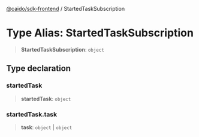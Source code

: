 [@caido/sdk-frontend](../index.md) / StartedTaskSubscription

# Type Alias: StartedTaskSubscription

> **StartedTaskSubscription**: `object`

## Type declaration

### startedTask

> **startedTask**: `object`

### startedTask.task

> **task**: `object` \| `object`
